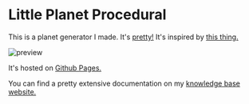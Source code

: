 # Little Planet Procedural


This is a planet generator I made. It's [pretty!](http://imgur.com/a/2dHiZ) It's inspired by [this thing.](https://marian42.github.io/proceduralart/)

![preview](http://i.imgur.com/qapnuzY.png)


It's hosted on [Github Pages.](https://alan-luo.github.io/planetprocedural/)

You can find a pretty extensive documentation on my [knowledge base website.](http://docs.alanluo.com/?Projects%2FLittle-Planet-Procedural)
